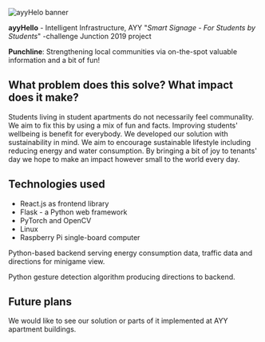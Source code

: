 ![ayyHelo banner](https://github.com/mariporko/junction2019/blob/master/junction-ayy/src/assets/ayyhello-banner.png)



**ayyHello** - Intelligent Infrastructure, AYY "*Smart Signage - For Students by Students*" -challenge Junction 2019 project

**Punchline**: Strengthening local communities via on-the-spot valuable information and a bit of fun!

## What problem does this solve? What impact does it make?

Students living in student apartments do not necessarily feel communality. We aim to fix this by using a mix of fun and facts. Improving students' wellbeing is benefit for everybody.
We developed our solution with sustainability in mind.
We aim to encourage sustainable lifestyle including reducing energy and water consumption.
By bringing a bit of joy to tenants' day we hope to make an impact however small to the world every day.

## Technologies used

- React.js as frontend library
- Flask - a Python web framework
- PyTorch and OpenCV
- Linux
- Raspberry Pi single-board computer

Python-based backend serving energy consumption data, traffic data and directions for minigame view.

Python gesture detection algorithm producing directions to backend.

## Future plans

We would like to see our solution or parts of it implemented at AYY apartment buildings.
